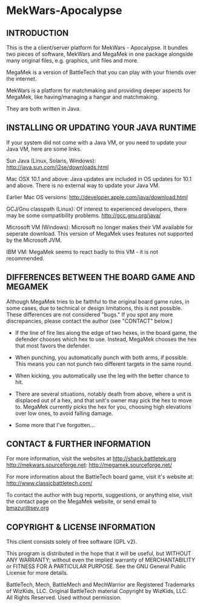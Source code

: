 # MekWars-Apocalypse

INTRODUCTION
------------
This is the a client/server platform for MekWars - Apocalypse. It bundles two pieces of software, MekWars and MegaMek 
in one package alongside many original files, e.g. graphics, unit files and more.

MegaMek is a version of BattleTech that you can play with your friends 
over the internet.  

MekWars is a platform for matchmaking and providing deeper aspects for MegaMek, 
like having/managing a hangar and matchmaking.

They are both written in Java.  


INSTALLING OR UPDATING YOUR JAVA RUNTIME
----------------------------------------
If your system did not come with a Java VM, or you need to update your Java
VM, here are some links.

Sun Java (Linux, Solaris, Windows):
http://java.sun.com/j2se/downloads.html

Mac OSX 10.1 and above:
Java updates are included in OS updates for 10.1 and above.  There is no
external way to update your Java VM.

Earlier Mac OS versions:
http://developer.apple.com/java/download.html

GCJ/Gnu classpath (Linux):
Of interest to experienced developers, there may be some
compatibility problems.
http://gcc.gnu.org/java/

Microsoft VM (Windows):
Microsoft no longer makes their VM available for seperate download.
This version of MegaMek uses features not supported by the Microsoft JVM.

IBM VM:
MegaMek seems to react badly to this VM - it is not recommended.

DIFFERENCES BETWEEN THE BOARD GAME AND MEGAMEK
----------------------------------------------
Although MegaMek tries to be faithful to the original board game rules, in
some cases, due to technical or design limitations, this is not possible.
These differences are not considered "bugs."  If you spot any more 
discrepancies, please contact the author (see "CONTACT" below.)

- If the line of fire lies along the edge of two hexes, in the board game,
    the defender chooses which hex to use.  Instead, MegaMek chooses the
    hex that most favors the defender.
    
- When punching, you automatically punch with both arms, if possible.  This
    means you can not punch two different targets in the same round.
    
- When kicking, you automatically use the leg with the better chance to hit.

- There are several situations, notably death from above, where a unit is
    displaced out of a hex, and that unit's owner may pick the hex to move to.
    MegaMek currently picks the hex for you, choosing high elevations over low
    ones, to avoid falling damage.
    
- Some more that I've forgotten...




CONTACT & FURTHER INFORMATION
-----------------------------
For more information, visit the websites at
http://shack.battletek.org
http://mekwars.sourceforge.net:
http://megamek.sourceforge.net/

For more information about the BattleTech board game, visit it's website at:
http://www.classicbattletech.com/


To contact the author with bug reports, suggestions, or anything else, visit 
the contact page on the MegaMek website, or send email to bmazur@sev.org



COPYRIGHT & LICENSE INFORMATION
-------------------------------
This client consists solely of free software (GPL v2).
  
This program is distributed in the hope that it will be useful, but 
WITHOUT ANY WARRANTY; without even the implied warranty of MERCHANTABILITY 
or FITNESS FOR A PARTICULAR PURPOSE. See the GNU General Public License 
for more details.

BattleTech, Mech, BattleMech and MechWarrior are Registered Trademarks of 
WizKids, LLC.  Original BattleTech material Copyright by  WizKids, LLC.  
All Rights Reserved.  Used without permission. 

